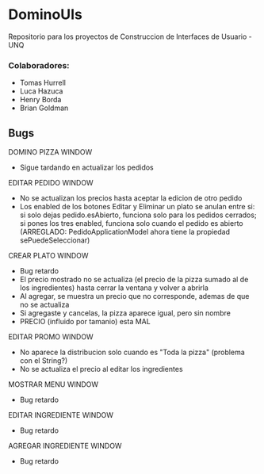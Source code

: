 # DominoUIs
Repositorio para los proyectos de Construccion de Interfaces de Usuario - UNQ

### Colaboradores:
- Tomas Hurrell
- Luca Hazuca
- Henry Borda
- Brian Goldman



## Bugs

DOMINO PIZZA WINDOW
- Sigue tardando en actualizar los pedidos

EDITAR PEDIDO WINDOW
- No se actualizan los precios hasta aceptar la edicion de otro pedido
- Los enabled de los botones Editar y Eliminar un plato se anulan entre si: si solo dejas pedido.esAbierto, funciona solo para los  pedidos cerrados; si pones los tres enabled, funciona solo cuando el pedido es abierto (ARREGLADO: PedidoApplicationModel ahora tiene la propiedad sePuedeSeleccionar)

CREAR PLATO WINDOW
- Bug retardo
- El precio mostrado no se actualiza (el precio de la pizza sumado al de los ingredientes) hasta cerrar la ventana y volver a abrirla
- Al agregar, se muestra un precio que no corresponde, ademas de que no se actualiza
- Si agregaste y cancelas, la pizza aparece igual, pero sin nombre
- PRECIO (influido por tamanio) esta MAL

EDITAR PROMO WINDOW
- No aparece la distribucion solo cuando es "Toda la pizza" (problema con el String?)
- No se actualiza el precio al editar los ingredientes

MOSTRAR MENU WINDOW
- Bug retardo

EDITAR INGREDIENTE WINDOW
- Bug retardo

AGREGAR INGREDIENTE WINDOW
- Bug retardo

